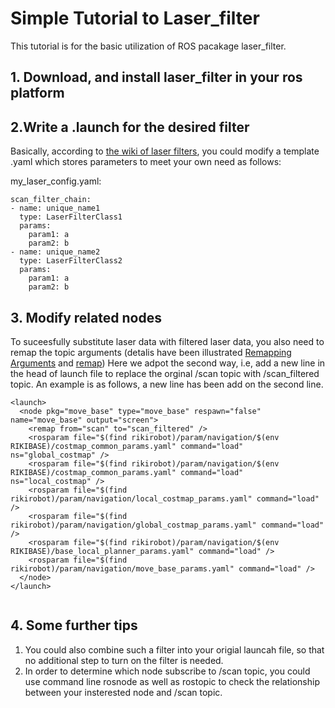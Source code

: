 # Simple Tutorial to Laser_filter

This tutorial is for the basic utilization of ROS pacakage laser_filter.

## 1. Download, and install laser_filter in your ros platform

## 2.Write a .launch for the desired filter
Basically, according to [the wiki of laser filters](http://wiki.ros.org/laser_filters), you could modify a template .yaml which stores parameters to meet your own need as follows:


my_laser_config.yaml:

```
scan_filter_chain:
- name: unique_name1
  type: LaserFilterClass1
  params:
    param1: a
    param2: b
- name: unique_name2
  type: LaserFilterClass2
  params:
    param1: a
    param2: b
```



## 3. Modify related nodes 

To suceesfully substitute laser data with filtered  laser data, you also need to remap the topic arguments (detalis have been illustrated [Remapping Arguments](http://wiki.ros.org/Remapping%20Arguments) and [remap](http://wiki.ros.org/roslaunch/XML/remap)) Here we adpot the second way, i.e, add a new line in the head of launch file to replace the orginal /scan topic with /scan_filtered topic. An example is as follows, a new line has been add on the second line.

```
<launch>
  <node pkg="move_base" type="move_base" respawn="false" name="move_base" output="screen">
    <remap from="scan" to="scan_filtered" />
    <rosparam file="$(find rikirobot)/param/navigation/$(env RIKIBASE)/costmap_common_params.yaml" command="load" ns="global_costmap" />
    <rosparam file="$(find rikirobot)/param/navigation/$(env RIKIBASE)/costmap_common_params.yaml" command="load" ns="local_costmap" />
    <rosparam file="$(find rikirobot)/param/navigation/local_costmap_params.yaml" command="load" />
    <rosparam file="$(find rikirobot)/param/navigation/global_costmap_params.yaml" command="load" />
    <rosparam file="$(find rikirobot)/param/navigation/$(env RIKIBASE)/base_local_planner_params.yaml" command="load" />
    <rosparam file="$(find rikirobot)/param/navigation/move_base_params.yaml" command="load" />
  </node>
</launch>
               
```

## 4. Some further tips

1. You could also combine such a filter into your origial launcah file, so that no additional step to turn on the filter is needed.
2. In order to determine which node subscribe to /scan topic, you could use command line rosnode as well as rostopic to check the relationship between your insterested node and /scan topic.